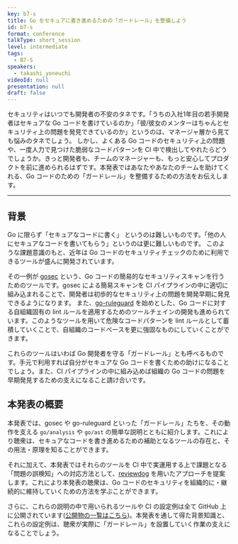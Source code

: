 ```yaml
---
key: b7-s
title: Go をセキュアに書き進めるための「ガードレール」を整備しよう
id: b7-s
format: conference
talkType: short_session
level: intermediate
tags:
  - B7-S
speakers:
  - takashi_yoneuchi
videoId: null
presentation: null
draft: false
---
```

セキュリティはいつでも開発者の不安のタネです。「うちの入社1年目の若手開発者はセキュアな Go コードを書けているのか」「彼/彼女のメンターはちゃんとセキュリティ上の問題を発見できているのか」というのは、マネージャ層から見ても悩みのタネでしょう。
しかし、よくある Go コードのセキュリティ上の問題や、一度人力で見つけた脆弱なコードパターンを CI 中で検出してやれたらどうでしょうか。きっと開発者も、チームのマネージャーも、もっと安心してプロダクトを前に進められるはずです。本発表ではあなたやあなたのチームを助けてくれる、Go コードのための「ガードレール」を整備するための方法をお伝えします。

---
## 背景

Go に限らず「セキュアなコードに書く」 というのは難しいものです。「他の人にセキュアなコードを書いてもらう」というのは更に難しいものです。
このような課題意識のもと、近年は Go コードのセキュリティチェックのために利用できるツールが盛んに開発されています。

その一例が [gosec](https://github.com/securego/gosec) という、Go コードの簡易的なセキュリティスキャンを行うためのツールです。gosec による簡易スキャンを CI パイプラインの中に適切に組み込まれることで、開発者は初歩的なセキュリティ上の問題を開発早期に発見できるようになります。
また、[go-ruleguard](https://github.com/quasilyte/go-ruleguard) を始めとした、Go コードに対する自組織固有の lint ルールを適用するためのツールチェインの開発も進められています。このようなツールを用いて危険なコードパターンを lint ルールとして蓄積していくことで、自組織のコードベースを更に強固なものにしていくことができます。

これらのツールはいわば Go 開発者を守る「ガードレール」とも呼べるものです。手元で利用すれば自分がセキュアな Go コードを書くための助けになることでしょう。また、CI パイプラインの中に組み込めば組織の Go コードの問題を早期発見するための支えになること請け合いです。

## 本発表の概要

本発表では、gosec や go-ruleguard といった「ガードレール」たちを、その動作を支える  `go/analysis` や `go/ast` の簡単な説明とともに紹介します。これにより聴衆は、セキュアなコードを書き進めるための補助となるツールの存在と、その用法・原理を知ることができます。

それに加えて、本発表ではそれらのツールを CI 中で実運用する上で課題となる「問題の誤検知」への対応方法として、[reviewdog](https://github.com/reviewdog/reviewdog) を用いたアプローチを提案します。これにより本発表の聴衆は、Go コードのセキュリティを組織的に・継続的に維持していくための方法を学ぶことができます。

さらに、これらの説明の中で用いられるツールや CI の設定例は全て GitHub 上に公開されています([公開物の一覧はこちら](https://github.com/orgs/security-aware-repo-examples))。本発表を通して得た背景知識と、これらの設定例は、聴衆が実際に「ガードレール」を設置していく作業の支えになることでしょう。

